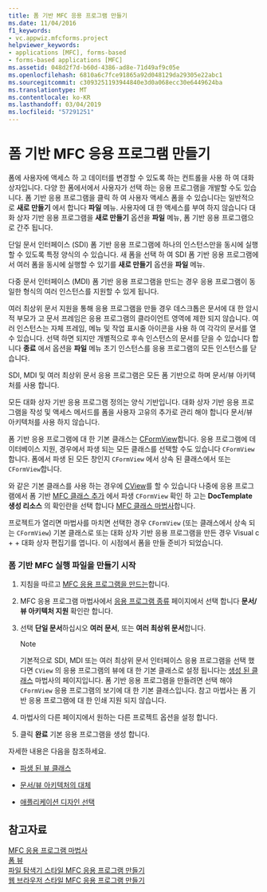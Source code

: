 ```yaml
---
title: 폼 기반 MFC 응용 프로그램 만들기
ms.date: 11/04/2016
f1_keywords:
- vc.appwiz.mfcforms.project
helpviewer_keywords:
- applications [MFC], forms-based
- forms-based applications [MFC]
ms.assetid: 048d2f7d-b60d-4386-ad8e-71d49af9c05e
ms.openlocfilehash: 6810a6c7fce91865a92d048129da29305e22abc1
ms.sourcegitcommit: c3093251193944840e3d0a068ecc30e6449624ba
ms.translationtype: MT
ms.contentlocale: ko-KR
ms.lasthandoff: 03/04/2019
ms.locfileid: "57291251"
---
```

# <a name="creating-a-forms-based-mfc-application"></a>폼 기반 MFC 응용 프로그램 만들기

폼에 사용자에 액세스 하 고 데이터를 변경할 수 있도록 하는 컨트롤을 사용 하 여 대화 상자입니다. 다양 한 폼에서에서 사용자가 선택 하는 응용 프로그램을 개발할 수도 있습니다. 폼 기반 응용 프로그램을 클릭 하 여 사용자 액세스 폼을 수 있습니다는 일반적으로 **새로 만들기** 에서 합니다 **파일** 메뉴. 사용자에 대 한 액세스를 부여 하지 않습니다 대화 상자 기반 응용 프로그램을 **새로 만들기** 옵션을 **파일** 메뉴, 폼 기반 응용 프로그램으로 간주 됩니다.

단일 문서 인터페이스 (SDI) 폼 기반 응용 프로그램에 하나의 인스턴스만을 동시에 실행할 수 있도록 특정 양식의 수 있습니다. 새 폼을 선택 하 여 SDI 폼 기반 응용 프로그램에서 여러 폼을 동시에 실행할 수 있기를 **새로 만들기** 옵션을 **파일** 메뉴.

다중 문서 인터페이스 (MDI) 폼 기반 응용 프로그램을 만드는 경우 응용 프로그램이 동일한 형식의 여러 인스턴스를 지원할 수 있게 됩니다.

여러 최상위 문서 지원을 통해 응용 프로그램을 만들 경우 데스크톱은 문서에 대 한 암시적 부모가 고 문서 프레임은 응용 프로그램의 클라이언트 영역에 제한 되지 않습니다. 여러 인스턴스는 자체 프레임, 메뉴 및 작업 표시줄 아이콘을 사용 하 여 각각의 문서를 열 수 있습니다. 선택 하면 되지만 개별적으로 후속 인스턴스의 문서를 닫을 수 있습니다 합니다 **종료** 에서 옵션을 **파일** 메뉴 초기 인스턴스를 응용 프로그램의 모든 인스턴스를 닫습니다.

SDI, MDI 및 여러 최상위 문서 응용 프로그램은 모든 폼 기반으로 하며 문서/뷰 아키텍처를 사용 합니다.

모든 대화 상자 기반 응용 프로그램 정의는 양식 기반입니다. 대화 상자 기반 응용 프로그램을 작성 및 액세스 메서드를 폼을 사용자 고유의 추가로 관리 해야 합니다 문서/뷰 아키텍처를 사용 하지 않습니다.

폼 기반 응용 프로그램에 대 한 기본 클래스는 [CFormView](../../mfc/reference/cformview-class.md)합니다. 응용 프로그램에 데이터베이스 지원, 경우에서 파생 되는 모든 클래스를 선택할 수도 있습니다 `CFormView`합니다. 폼에서 파생 된 모든 창인지 `CFormView` 에서 상속 된 클래스에서 또는 `CFormView`합니다.

와 같은 기본 클래스를 사용 하는 경우에 [CView](../../mfc/reference/cview-class.md)를 할 수 있습니다 나중에 응용 프로그램에서 폼 기반 [MFC 클래스 추가](../../mfc/reference/adding-an-mfc-class.md) 에서 파생 `CFormView` 확인 하 고는 **DocTemplate 생성 리소스** 의 확인란을 선택 합니다 [MFC 클래스 마법사](../../mfc/reference/document-template-strings-mfc-add-class-wizard.md)합니다.

프로젝트가 열리면 마법사를 마치면 선택한 경우 `CFormView` (또는 클래스에서 상속 되는 `CFormView`) 기본 클래스로 또는 대화 상자 기반 응용 프로그램을 만든 경우 Visual c + + 대화 상자 편집기를 엽니다. 이 시점에서 폼을 만들 준비가 되었습니다.

### <a name="to-begin-creating-a-forms-based-mfc-executable"></a>폼 기반 MFC 실행 파일을 만들기 시작

1. 지침을 따르고 [MFC 응용 프로그램을 만드는](../../mfc/reference/creating-an-mfc-application.md)합니다.

1. MFC 응용 프로그램 마법사에서 [응용 프로그램 종류](../../mfc/reference/application-type-mfc-application-wizard.md) 페이지에서 선택 합니다 **문서/뷰 아키텍처 지원** 확인란 합니다.

1. 선택 **단일 문서**하십시오 **여러 문서**, 또는 **여러 최상위 문서**합니다.

    > [!NOTE]
    >  기본적으로 SDI, MDI 또는 여러 최상위 문서 인터페이스 응용 프로그램을 선택 했다면 `CView` 의 응용 프로그램의 뷰에 대 한 기본 클래스로 설정 됩니다는 [생성 된 클래스](../../mfc/reference/generated-classes-mfc-application-wizard.md) 마법사의 페이지입니다. 폼 기반 응용 프로그램을 만들려면 선택 해야 `CFormView` 응용 프로그램의 보기에 대 한 기본 클래스입니다. 참고 마법사는 폼 기반 응용 프로그램에 대 한 인쇄 지원 되지 않습니다.

1. 마법사의 다른 페이지에서 원하는 다른 프로젝트 옵션을 설정 합니다.

1. 클릭 **완료** 기본 응용 프로그램을 생성 합니다.

자세한 내용은 다음을 참조하세요.

- [파생 된 뷰 클래스](../../mfc/derived-view-classes-available-in-mfc.md)

- [문서/뷰 아키텍처의 대체](../../mfc/alternatives-to-the-document-view-architecture.md)

- [애플리케이션 디자인 선택](../../mfc/application-design-choices.md)

## <a name="see-also"></a>참고자료

[MFC 응용 프로그램 마법사](../../mfc/reference/mfc-application-wizard.md)<br/>
[폼 뷰](../../mfc/form-views-mfc.md)<br/>
[파일 탐색기 스타일 MFC 응용 프로그램 만들기](../../mfc/reference/creating-a-file-explorer-style-mfc-application.md)<br/>
[웹 브라우저 스타일 MFC 응용 프로그램 만들기](../../mfc/reference/creating-a-web-browser-style-mfc-application.md)
